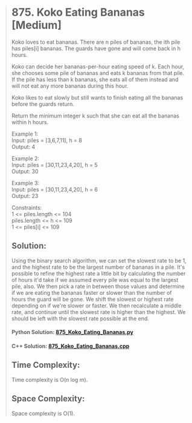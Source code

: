 ># 875. Koko Eating Bananas [Medium]
>Koko loves to eat bananas. There are n piles of bananas, the ith pile has piles[i] bananas. The guards have gone and will come back in h hours.
>
>Koko can decide her bananas-per-hour eating speed of k. Each hour, she chooses some pile of bananas and eats k bananas from that pile. If the pile has less than k bananas, she eats all of them instead and will not eat any more bananas during this hour.
>
>Koko likes to eat slowly but still wants to finish eating all the bananas before the guards return.
>
>Return the minimum integer k such that she can eat all the bananas within h hours.
>
>Example 1:  
>Input: piles = [3,6,7,11], h = 8  
>Output: 4  
>
>Example 2:  
>Input: piles = [30,11,23,4,20], h = 5  
>Output: 30  
>
>Example 3:  
>Input: piles = [30,11,23,4,20], h = 6  
>Output: 23  
> 
>Constraints:  
>1 <= piles.length <= 104  
>piles.length <= h <= 109  
>1 <= piles[i] <= 109  
>
>## Solution:
>Using the binary search algorithm, we can set the slowest rate to be 1, and the highest rate to be the largest number of bananas in a pile. It's possible to refine the highest rate a little bit by calculating the number of hours it'd take if we assumed every pile was equal to the largest pile, also. We then pick a rate in between those values and determine if we are eating the bananas faster or slower than the number of hours the guard will be gone. We shift the slowest or highest rate depending on if we're slower or faster. We then recalculate a middle rate, and continue until the slowest rate is higher than the highest. We should be left with the slowest rate possible at the end.
>
>#### Python Solution: [875_Koko_Eating_Bananas.py](/python/875_Koko_Eating_Bananas.py)
>#### C++ Solution: [875_Koko_Eating_Bananas.cpp](/c++/875_Koko_Eating_Bananas.cpp)
>
>## Time Complexity:
>Time complexity is O(n log m).
>
>## Space Complexity:
>Space complexity is O(1).